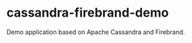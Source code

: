 cassandra-firebrand-demo
========================

Demo application based on Apache Cassandra and Firebrand.
